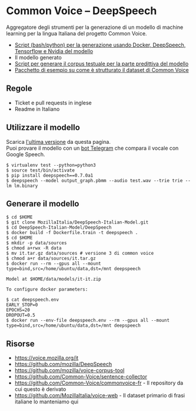 # Common Voice – DeepSpeech

Aggregatore degli strumenti per la generazione di un modello di machine learning per la lingua Italiana del progetto Common Voice.

* [Script (bash/python) per la generazione usando Docker, DeepSpeech, Tensorflow e Nvidia del modello](https://github.com/MozillaItalia/DeepSpeech-Italian-Model/tree/master/DeepSpeech)
* Il modello generato 
* [Script per generare il corpus testuale per la parte predittiva del modello](https://github.com/MozillaItalia/DeepSpeech-Italian-Model/tree/master/MITADS)
* [Pacchetto di esempio su come è strutturato il dataset di Common Voice](https://github.com/MozillaItalia/DeepSpeech-Italian-Model/files/4610711/cv-it_tiny.tar.gz)

## Regole

* Ticket e pull requests in inglese
* Readme in Italiano

## Utilizzare il modello

Scarica [l'ultima versione](https://github.com/MozillaItalia/DeepSpeech-Italian-Model/releases) da questa pagina.  
Puoi provare il modello con un [bot Telegram](https://t.me/DeepSpeechItalianBot) che compara il vocale con Google Speech.  

```
$ virtualenv test --python=python3
$ source test/bin/activate
$ pip install deepspeech==0.7.0a1
$ deepspeech --model output_graph.pbmm --audio test.wav --trie trie --lm lm.binary
```

## Generare il modello

```
$ cd $HOME
$ git clone MozillaItalia/DeepSpeech-Italian-Model.git
$ cd DeepSpeech-Italian-Model/DeepSpeech
$ docker build -f Dockerfile.train -t deepspeech .
$ cd $HOME
$ mkdir -p data/sources
$ chmod a+rwx -R data
$ mv it.tar.gz data/sources # versione 3 di common voice
$ chmod a+r data/sources/it.tar.gz
$ docker run --rm --gpus all --mount type=bind,src=/home/ubuntu/data,dst=/mnt deepspeech

Model at $HOME/data/models/it-it.zip

To configure docker parameters:

$ cat deepspeech.env
EARLY_STOP=0
EPOCHS=20
DROPOUT=0.5
$ docker run --env-file deepspeech.env --rm --gpus all --mount type=bind,src=/home/ubuntu/data,dst=/mnt deepspeech
```

## Risorse

* https://voice.mozilla.org/it
* https://github.com/mozilla/DeepSpeech
* https://github.com/mozilla/voice-corpus-tool
* https://github.com/Common-Voice/sentence-collector
* https://github.com/Common-Voice/commonvoice-fr - Il repository da cui questo è derivato
* https://github.com/MozillaItalia/voice-web - Il dataset primario di frasi italiane lo manteniamo qui
